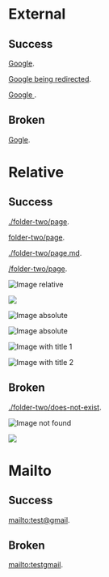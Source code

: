 # External

## Success

[Google](https://www.google.fr/).

[Google being redirected](https://google.fr/).

<a href="https://www.google.com"> Google </a>.

## Broken

[Gogle](https://www.gogle.fr/).

# Relative

## Success

<!-- This not works in Docsify mode, but it has to in custom mode. -->
<!-- Relative link paths should be considered as absolute paths and auto-completed by "content" when necessary -->

[./folder-two/page](./folder-two/page).

[folder-two/page](folder-two/page).

[./folder-two/page.md](./folder-two/page.md).

[/folder-two/page](/folder-two/page).

![Image relative](content/folder-one/images/image.jpg)

<img src="content/folder-one/images/image.jpg"/>

![Image absolute](/content/folder-one/images/image.jpg)

![Image absolute](/content/folder-one/images/image.JPG)

![Image with title 1](/content/folder-one/images/image.jpg "Image 1")

![Image with title 2](/content/folder-one/images/image.jpg 'Image 2')

## Broken

[./folder-two/does-not-exist](./folder-two/does-not-exist).

![Image not found](content/folder-one/images/imageNotFound.jpg)

<img src="content/folder-one/images/imageNotFound.jpg"/>

# Mailto

## Success

[mailto:test@gmail](mailto:test@gmail).

## Broken

[mailto:testgmail](mailto:testgmail).
